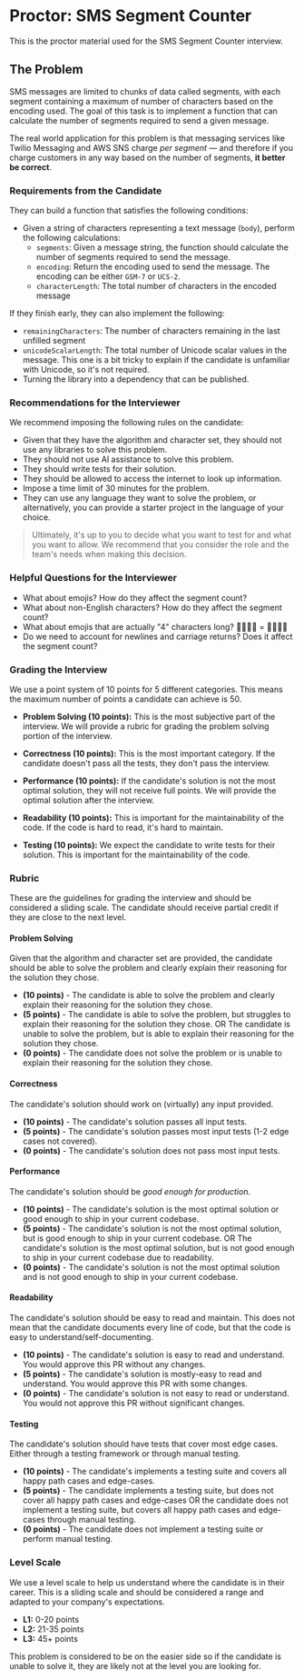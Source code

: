 # Proctor: SMS Segment Counter

This is the proctor material used for the SMS Segment Counter interview.

## The Problem

SMS messages are limited to chunks of data called segments, with each segment containing a maximum of number of characters based on the encoding used. The goal of this task is to implement a function that can calculate the number of segments required to send a given message.

The real world application for this problem is that messaging services like Twilio Messaging and AWS SNS charge _per segment_ — and therefore if you charge customers in any way based on the number of segments, **it better be correct**.

### Requirements from the Candidate

They can build a function that satisfies the following conditions:

- Given a string of characters representing a text message (`body`), perform the following calculations:
  - `segments`: Given a message string, the function should calculate the number of segments required to send the message.
  - `encoding`: Return the encoding used to send the message. The encoding can be either `GSM-7` or `UCS-2`.
  - `characterLength`: The total number of characters in the encoded message

If they finish early, they can also implement the following:

- `remainingCharacters`: The number of characters remaining in the last unfilled segment
- `unicodeScalarLength`: The total number of Unicode scalar values in the message. This one is a bit tricky to explain if the candidate is unfamiliar with Unicode, so it's not required.
- Turning the library into a dependency that can be published.

### Recommendations for the Interviewer

We recommend imposing the following rules on the candidate:

- Given that they have the algorithm and character set, they should not use any libraries to solve this problem.
- They should not use AI assistance to solve this problem.
- They should write tests for their solution.
- They should be allowed to access the internet to look up information.
- Impose a time limit of 30 minutes for the problem.
- They can use any language they want to solve the problem, or alternatively, you can provide a starter project in the language of your choice.

> Ultimately, it's up to you to decide what you want to test for and what you want to allow. We recommend that you consider the role and the team's needs when making this decision.

### Helpful Questions for the Interviewer

- What about emojis? How do they affect the segment count?
- What about non-English characters? How do they affect the segment count?
- What about emojis that are actually "4" characters long? 👨‍👩‍👧‍👧 = 👨👩👧👧
- Do we need to account for newlines and carriage returns? Does it affect the segment count?

### Grading the Interview

We use a point system of 10 points for 5 different categories. This means the maximum number of points a candidate can achieve is 50.

- **Problem Solving (10 points):** This is the most subjective part of the interview. We will provide a rubric for grading the problem solving portion of the interview.

- **Correctness (10 points):** This is the most important category. If the candidate doesn't pass all the tests, they don't pass the interview.

- **Performance (10 points):** If the candidate's solution is not the most optimal solution, they will not receive full points. We will provide the optimal solution after the interview.

- **Readability (10 points):** This is important for the maintainability of the code. If the code is hard to read, it's hard to maintain.

- **Testing (10 points):** We expect the candidate to write tests for their solution. This is important for the maintainability of the code.

### Rubric

These are the guidelines for grading the interview and should be considered a sliding scale. The candidate should receive partial credit if they are close to the next level.

#### Problem Solving

Given that the algorithm and character set are provided, the candidate should be able to solve the problem and clearly explain their reasoning for the solution they chose.

- **(10 points)** - The candidate is able to solve the problem and clearly explain their reasoning for the solution they chose.
- **(5 points)** - The candidate is able to solve the problem, but struggles to explain their reasoning for the solution they chose. OR The candidate is unable to solve the problem, but is able to explain their reasoning for the solution they chose.
- **(0 points)** - The candidate does not solve the problem or is unable to explain their reasoning for the solution they chose.

#### Correctness

The candidate's solution should work on (virtually) any input provided.

- **(10 points)** - The candidate's solution passes all input tests.
- **(5 points)** - The candidate's solution passes most input tests (1-2 edge cases not covered).
- **(0 points)** - The candidate's solution does not pass most input tests.

#### Performance

The candidate's solution should be _good enough for production_.

- **(10 points)** - The candidate's solution is the most optimal solution or good enough to ship in your current codebase.
- **(5 points)** - The candidate's solution is not the most optimal solution, but is good enough to ship in your current codebase. OR The candidate's solution is the most optimal solution, but is not good enough to ship in your current codebase due to readability.
- **(0 points)** - The candidate's solution is not the most optimal solution and is not good enough to ship in your current codebase.

#### Readability

The candidate's solution should be easy to read and maintain. This does not mean that the candidate documents every line of code, but that the code is easy to understand/self-documenting.

- **(10 points)** - The candidate's solution is easy to read and understand. You would approve this PR without any changes.
- **(5 points)** - The candidate's solution is mostly-easy to read and understand. You would approve this PR with some changes.
- **(0 points)** - The candidate's solution is not easy to read or understand. You would not approve this PR without significant changes.

#### Testing

The candidate's solution should have tests that cover most edge cases. Either through a testing framework or through manual testing.

- **(10 points)** - The candidate's implements a testing suite and covers all happy path cases and edge-cases.
- **(5 points)** - The candidate implements a testing suite, but does not cover all happy path cases and edge-cases OR the candidate does not implement a testing suite, but covers all happy path cases and edge-cases through manual testing.
- **(0 points)** - The candidate does not implement a testing suite or perform manual testing.

### Level Scale

We use a level scale to help us understand where the candidate is in their career. This is a sliding scale and should be considered a range and adapted to your company's expectations.

- **L1:** 0-20 points
- **L2:** 21-35 points
- **L3:** 45+ points

This problem is considered to be on the easier side so if the candidate is unable to solve it, they are likely not at the level you are looking for.

